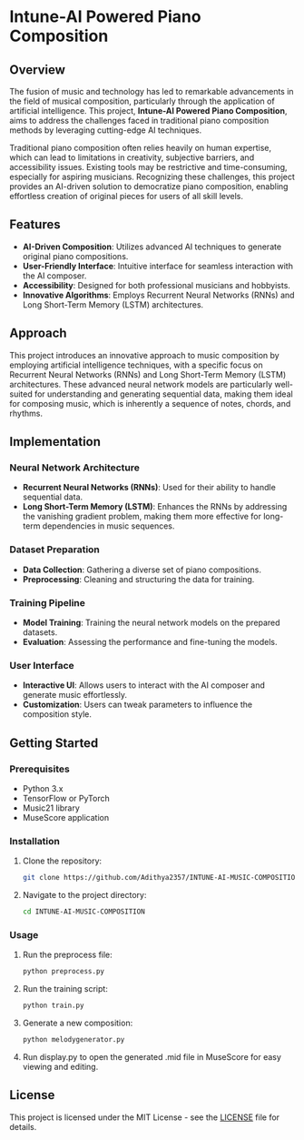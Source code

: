 # Intune-AI Powered Piano Composition

## Overview

The fusion of music and technology has led to remarkable advancements in the field of musical composition, particularly through the application of artificial intelligence. This project, **Intune-AI Powered Piano Composition**, aims to address the challenges faced in traditional piano composition methods by leveraging cutting-edge AI techniques.

Traditional piano composition often relies heavily on human expertise, which can lead to limitations in creativity, subjective barriers, and accessibility issues. Existing tools may be restrictive and time-consuming, especially for aspiring musicians. Recognizing these challenges, this project provides an AI-driven solution to democratize piano composition, enabling effortless creation of original pieces for users of all skill levels.

## Features

- **AI-Driven Composition**: Utilizes advanced AI techniques to generate original piano compositions.
- **User-Friendly Interface**: Intuitive interface for seamless interaction with the AI composer.
- **Accessibility**: Designed for both professional musicians and hobbyists.
- **Innovative Algorithms**: Employs Recurrent Neural Networks (RNNs) and Long Short-Term Memory (LSTM) architectures.

## Approach

This project introduces an innovative approach to music composition by employing artificial intelligence techniques, with a specific focus on Recurrent Neural Networks (RNNs) and Long Short-Term Memory (LSTM) architectures. These advanced neural network models are particularly well-suited for understanding and generating sequential data, making them ideal for composing music, which is inherently a sequence of notes, chords, and rhythms.

## Implementation

### Neural Network Architecture

- **Recurrent Neural Networks (RNNs)**: Used for their ability to handle sequential data.
- **Long Short-Term Memory (LSTM)**: Enhances the RNNs by addressing the vanishing gradient problem, making them more effective for long-term dependencies in music sequences.

### Dataset Preparation

- **Data Collection**: Gathering a diverse set of piano compositions.
- **Preprocessing**: Cleaning and structuring the data for training.

### Training Pipeline

- **Model Training**: Training the neural network models on the prepared datasets.
- **Evaluation**: Assessing the performance and fine-tuning the models.

### User Interface

- **Interactive UI**: Allows users to interact with the AI composer and generate music effortlessly.
- **Customization**: Users can tweak parameters to influence the composition style.

## Getting Started

### Prerequisites

- Python 3.x
- TensorFlow or PyTorch
- Music21 library
- MuseScore application

### Installation

1. Clone the repository:
    ```bash
    git clone https://github.com/Adithya2357/INTUNE-AI-MUSIC-COMPOSITION.git
    ```
2. Navigate to the project directory:
    ```bash
    cd INTUNE-AI-MUSIC-COMPOSITION
    ```

### Usage
1. Run the preprocess file:
   ```bash
   python preprocess.py
   ```
2. Run the training script:
    ```bash
    python train.py
    ```
3. Generate a new composition:
    ```bash
    python melodygenerator.py
    ```
4.  Run display.py to open the generated .mid file in MuseScore for easy viewing and editing.

## License

This project is licensed under the MIT License - see the [LICENSE](LICENSE) file for details.
